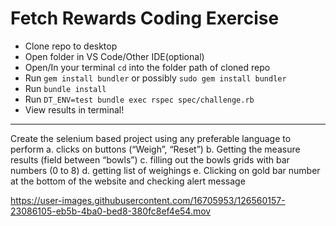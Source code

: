 # Fetch Rewards Coding Exercise

- Clone repo to desktop
- Open folder in VS Code/Other IDE(optional)
- Open/In your terminal `cd` into the folder path of cloned repo
- Run `gem install bundler` or possibly `sudo gem install bundler`
- Run `bundle install`
- Run `DT_ENV=test bundle exec rspec spec/challenge.rb`  
- View results in terminal!

-----------------------------------------------------------------------
Create the selenium based project using any preferable language to perform
a. clicks on buttons (“Weigh”, “Reset”)
b. Getting the measure results (field between “bowls”)
c. filling out the bowls grids with bar numbers (0 to 8)
d. getting list of weighings
e. Clicking on gold bar number at the bottom of the website and checking alert message

https://user-images.githubusercontent.com/16705953/126560157-23086105-eb5b-4ba0-bed8-380fc8ef4e54.mov

